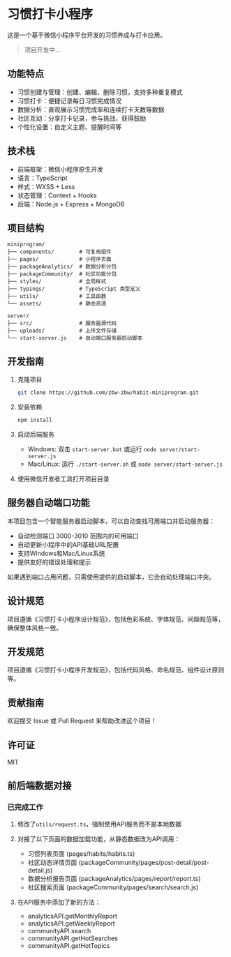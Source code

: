 # 习惯打卡小程序

这是一个基于微信小程序平台开发的习惯养成与打卡应用。

> 项目开发中...

## 功能特点

- 习惯创建与管理：创建、编辑、删除习惯，支持多种重复模式
- 习惯打卡：便捷记录每日习惯完成情况
- 数据分析：直观展示习惯完成率和连续打卡天数等数据
- 社区互动：分享打卡记录，参与挑战，获得鼓励
- 个性化设置：自定义主题、提醒时间等

## 技术栈

- 前端框架：微信小程序原生开发
- 语言：TypeScript
- 样式：WXSS + Less
- 状态管理：Context + Hooks
- 后端：Node.js + Express + MongoDB

## 项目结构

```
miniprogram/
├── components/        # 可复用组件
├── pages/             # 小程序页面
├── packageAnalytics/  # 数据分析分包
├── packageCommunity/  # 社区功能分包
├── styles/            # 全局样式
├── typings/           # TypeScript 类型定义
├── utils/             # 工具函数
└── assets/            # 静态资源

server/
├── src/               # 服务器源代码
├── uploads/           # 上传文件存储
└── start-server.js    # 自动端口服务器启动脚本
```

## 开发指南

1. 克隆项目
   ```bash
   git clone https://github.com/zbw-zbw/habit-miniprogram.git
   ```

2. 安装依赖
   ```bash
   npm install
   ```

3. 启动后端服务
   - Windows: 双击 `start-server.bat` 或运行 `node server/start-server.js`
   - Mac/Linux: 运行 `./start-server.sh` 或 `node server/start-server.js`

4. 使用微信开发者工具打开项目目录

## 服务器自动端口功能

本项目包含一个智能服务器启动脚本，可以自动查找可用端口并启动服务器：

- 自动检测端口 3000-3010 范围内的可用端口
- 自动更新小程序中的API基础URL配置
- 支持Windows和Mac/Linux系统
- 提供友好的错误处理和提示

如果遇到端口占用问题，只需使用提供的启动脚本，它会自动处理端口冲突。

## 设计规范

项目遵循《习惯打卡小程序设计规范》，包括色彩系统、字体规范、间距规范等，确保整体风格一致。

## 开发规范

项目遵循《习惯打卡小程序开发规范》，包括代码风格、命名规范、组件设计原则等。

## 贡献指南

欢迎提交 Issue 或 Pull Request 来帮助改进这个项目！

## 许可证

MIT 

## 前后端数据对接

### 已完成工作

1. 修改了`utils/request.ts`，强制使用API服务而不是本地数据
2. 对接了以下页面的数据加载功能，从静态数据改为API调用：
   - 习惯列表页面 (pages/habits/habits.ts)
   - 社区动态详情页面 (packageCommunity/pages/post-detail/post-detail.js)
   - 数据分析报告页面 (packageAnalytics/pages/report/report.ts)
   - 社区搜索页面 (packageCommunity/pages/search/search.js)

3. 在API服务中添加了新的方法：
   - analyticsAPI.getMonthlyReport
   - analyticsAPI.getWeeklyReport
   - communityAPI.search
   - communityAPI.getHotSearches
   - communityAPI.getHotTopics
